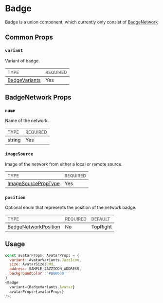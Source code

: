 # Badge

Badge is a union component, which currently only consist of [BadgeNetwork](./variants/BadgeNetwork/BadgeNetwork.tsx)

## Common Props

### `variant`

Variant of badge.

| <span style="color:gray;font-size:14px">TYPE</span> | <span style="color:gray;font-size:14px">REQUIRED</span> |
| :-------------------------------------------------- | :------------------------------------------------------ |
| [BadgeVariants](../../Badge.types.ts#L7)                                           | Yes                                                     |

## BadgeNetwork Props

### `name`

Name of the network.

| <span style="color:gray;font-size:14px">TYPE</span> | <span style="color:gray;font-size:14px">REQUIRED</span> |
| :-------------------------------------------------- | :------------------------------------------------------ |
| string                                              | Yes                                                     |

### `imageSource`

Image of the network from either a local or remote source.

| <span style="color:gray;font-size:14px">TYPE</span>                   | <span style="color:gray;font-size:14px">REQUIRED</span> |
| :-------------------------------------------------------------------- | :------------------------------------------------------ |
| [ImageSourcePropType](https://reactnative.dev/docs/image#imagesource) | Yes                                                     |

### `position`

Optional enum that represents the position of the network badge.

| <span style="color:gray;font-size:14px">TYPE</span> | <span style="color:gray;font-size:14px">REQUIRED</span> | <span style="color:gray;font-size:14px">DEFAULT</span> |
| :-------------------------------------------------- | :------------------------------------------------------ | :----------------------------------------------------- |
| [BadgeNetworkPosition](./BadgeNetwork.types.ts#L11)  | No                                                      | TopRight                                               |

## Usage

```javascript
const avatarProps: AvatarProps = {
  variant: AvatarVariants.JazzIcon,
  size: AvatarSizes.Md,
  address: SAMPLE_JAZZICON_ADDRESS,
  backgroundColor :'#000000'
}
<Badge
  variant={BadgeVariants.Avatar}
  avatarProps={avatarProps}
/>;
```
